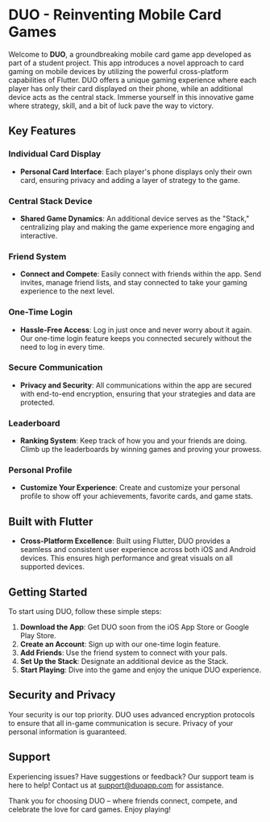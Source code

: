 # DUO - Reinventing Mobile Card Games

Welcome to **DUO**, a groundbreaking mobile card game app developed as part of a student project. This app introduces a novel approach to card gaming on mobile devices by utilizing the powerful cross-platform capabilities of Flutter. DUO offers a unique gaming experience where each player has only their card displayed on their phone, while an additional device acts as the central stack. Immerse yourself in this innovative game where strategy, skill, and a bit of luck pave the way to victory.

## Key Features

### Individual Card Display
- **Personal Card Interface**: Each player's phone displays only their own card, ensuring privacy and adding a layer of strategy to the game.

### Central Stack Device
- **Shared Game Dynamics**: An additional device serves as the "Stack," centralizing play and making the game experience more engaging and interactive.

### Friend System
- **Connect and Compete**: Easily connect with friends within the app. Send invites, manage friend lists, and stay connected to take your gaming experience to the next level.

### One-Time Login
- **Hassle-Free Access**: Log in just once and never worry about it again. Our one-time login feature keeps you connected securely without the need to log in every time.

### Secure Communication
- **Privacy and Security**: All communications within the app are secured with end-to-end encryption, ensuring that your strategies and data are protected.

### Leaderboard
- **Ranking System**: Keep track of how you and your friends are doing. Climb up the leaderboards by winning games and proving your prowess.

### Personal Profile
- **Customize Your Experience**: Create and customize your personal profile to show off your achievements, favorite cards, and game stats.

## Built with Flutter

- **Cross-Platform Excellence**: Built using Flutter, DUO provides a seamless and consistent user experience across both iOS and Android devices. This ensures high performance and great visuals on all supported devices.

## Getting Started

To start using DUO, follow these simple steps:
1. **Download the App**: Get DUO soon from the iOS App Store or Google Play Store.
2. **Create an Account**: Sign up with our one-time login feature.
3. **Add Friends**: Use the friend system to connect with your pals.
4. **Set Up the Stack**: Designate an additional device as the Stack.
5. **Start Playing**: Dive into the game and enjoy the unique DUO experience.

## Security and Privacy

Your security is our top priority. DUO uses advanced encryption protocols to ensure that all in-game communication is secure. Privacy of your personal information is guaranteed.

## Support

Experiencing issues? Have suggestions or feedback? Our support team is here to help! Contact us at [support@duoapp.com](mailto:support@duoapp.de) for assistance.



Thank you for choosing DUO – where friends connect, compete, and celebrate the love for card games. Enjoy playing!
